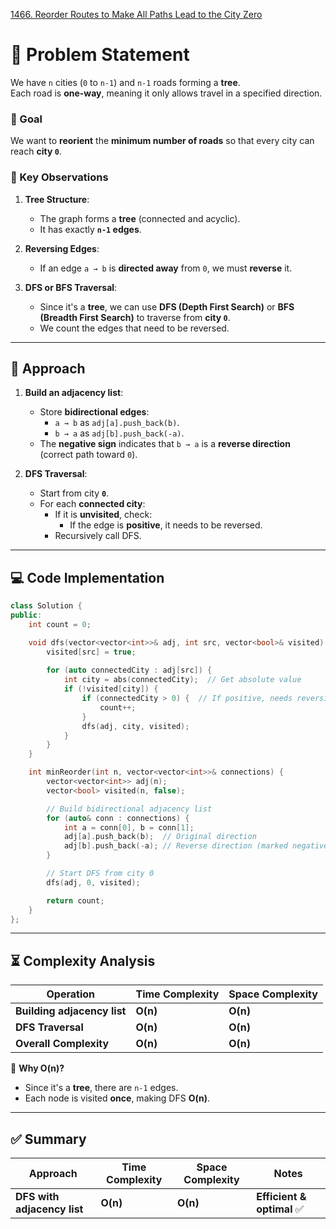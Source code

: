 [1466. Reorder Routes to Make All Paths Lead to the City Zero](https://leetcode.com/problems/reorder-routes-to-make-all-paths-lead-to-the-city-zero/description/?envType=study-plan-v2&envId=leetcode-75)

# **📌 Problem Statement**
We have `n` cities (`0` to `n-1`) and `n-1` roads forming a **tree**.  
Each road is **one-way**, meaning it only allows travel in a specified direction.  

### **🔹 Goal**  
We want to **reorient** the **minimum number of roads** so that every city can reach **city `0`**.

### **🔹 Key Observations**
1. **Tree Structure**:
   - The graph forms a **tree** (connected and acyclic).
   - It has exactly **`n-1` edges**.

2. **Reversing Edges**:
   - If an edge `a → b` is **directed away** from `0`, we must **reverse** it.

3. **DFS or BFS Traversal**:
   - Since it's a **tree**, we can use **DFS (Depth First Search)** or **BFS (Breadth First Search)** to traverse from **city `0`**.
   - We count the edges that need to be reversed.

---

## **🔹 Approach**
1. **Build an adjacency list**:
   - Store **bidirectional edges**:
     - `a → b` as `adj[a].push_back(b)`.
     - `b → a` as `adj[b].push_back(-a)`.
   - The **negative sign** indicates that `b → a` is a **reverse direction** (correct path toward `0`).

2. **DFS Traversal**:
   - Start from city **`0`**.
   - For each **connected city**:
     - If it is **unvisited**, check:
       - If the edge is **positive**, it needs to be reversed.
     - Recursively call DFS.

---

## **💻 Code Implementation**
```cpp
class Solution { 
public:
    int count = 0;

    void dfs(vector<vector<int>>& adj, int src, vector<bool>& visited) {
        visited[src] = true;
        
        for (auto connectedCity : adj[src]) {
            int city = abs(connectedCity);  // Get absolute value
            if (!visited[city]) {
                if (connectedCity > 0) {  // If positive, needs reversing
                    count++;
                }
                dfs(adj, city, visited);
            }
        }
    }

    int minReorder(int n, vector<vector<int>>& connections) {
        vector<vector<int>> adj(n);
        vector<bool> visited(n, false);

        // Build bidirectional adjacency list
        for (auto& conn : connections) {
            int a = conn[0], b = conn[1];
            adj[a].push_back(b);  // Original direction
            adj[b].push_back(-a); // Reverse direction (marked negative)
        }

        // Start DFS from city 0
        dfs(adj, 0, visited);

        return count;
    }
};
```

---

## **⏳ Complexity Analysis**
| **Operation** | **Time Complexity** | **Space Complexity** |
|--------------|------------------|------------------|
| **Building adjacency list** | **O(n)** | **O(n)** |
| **DFS Traversal** | **O(n)** | **O(n)** |
| **Overall Complexity** | **O(n)** | **O(n)** |

🔹 **Why O(n)?**  
- Since it's a **tree**, there are `n-1` edges.  
- Each node is visited **once**, making DFS **O(n)**.

---

## **✅ Summary**
| Approach | Time Complexity | Space Complexity | Notes |
|----------|---------------|----------------|----------------|
| **DFS with adjacency list** | **O(n)** | **O(n)** | **Efficient & optimal** ✅ |

